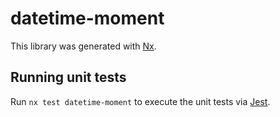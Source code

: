 # datetime-moment

This library was generated with [Nx](https://nx.dev).

## Running unit tests

Run `nx test datetime-moment` to execute the unit tests via [Jest](https://jestjs.io).
